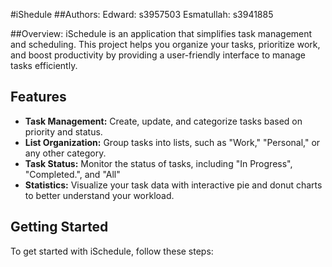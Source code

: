 #iShedule 
##Authors:
Edward: s3957503
Esmatullah: s3941885 

##Overview:
iSchedule is an application that simplifies task management and scheduling. This project helps you organize your tasks, prioritize work, and boost productivity by providing a user-friendly interface to manage tasks efficiently.

## Features

- **Task Management:** Create, update, and categorize tasks based on priority and status.
- **List Organization:** Group tasks into lists, such as "Work," "Personal," or any other category.
- **Task Status:** Monitor the status of tasks, including "In Progress", "Completed.", and "All"
- **Statistics:** Visualize your task data with interactive pie and donut charts to better understand your workload.

## Getting Started
To get started with iSchedule, follow these steps:
